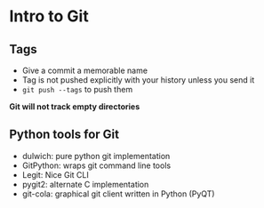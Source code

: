 # Intro to Git

## Tags

- Give a commit a memorable name
- Tag is not pushed explicitly with your history unless you send it
- `git push --tags` to push them

**Git will not track empty directories**

## Python tools for Git

- dulwich: pure python git implementation
- GitPython: wraps git command line tools
- Legit: Nice Git CLI
- pygit2: alternate C implementation
- git-cola: graphical git client written in Python (PyQT)
